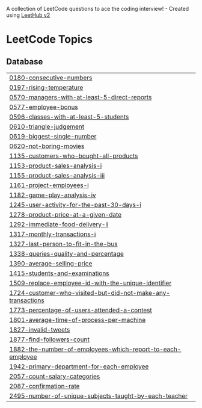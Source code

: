 A collection of LeetCode questions to ace the coding interview! - Created using [LeetHub v2](https://github.com/arunbhardwaj/LeetHub-2.0)
<!---LeetCode Topics Start-->
# LeetCode Topics
## Database
|  |
| ------- |
| [0180-consecutive-numbers](https://github.com/kousalyaa13/SQL50_v2/tree/master/0180-consecutive-numbers) |
| [0197-rising-temperature](https://github.com/kousalyaa13/SQL50_v2/tree/master/0197-rising-temperature) |
| [0570-managers-with-at-least-5-direct-reports](https://github.com/kousalyaa13/SQL50_v2/tree/master/0570-managers-with-at-least-5-direct-reports) |
| [0577-employee-bonus](https://github.com/kousalyaa13/SQL50_v2/tree/master/0577-employee-bonus) |
| [0596-classes-with-at-least-5-students](https://github.com/kousalyaa13/SQL50_v2/tree/master/0596-classes-with-at-least-5-students) |
| [0610-triangle-judgement](https://github.com/kousalyaa13/SQL50_v2/tree/master/0610-triangle-judgement) |
| [0619-biggest-single-number](https://github.com/kousalyaa13/SQL50_v2/tree/master/0619-biggest-single-number) |
| [0620-not-boring-movies](https://github.com/kousalyaa13/SQL50_v2/tree/master/0620-not-boring-movies) |
| [1135-customers-who-bought-all-products](https://github.com/kousalyaa13/SQL50_v2/tree/master/1135-customers-who-bought-all-products) |
| [1153-product-sales-analysis-i](https://github.com/kousalyaa13/SQL50_v2/tree/master/1153-product-sales-analysis-i) |
| [1155-product-sales-analysis-iii](https://github.com/kousalyaa13/SQL50_v2/tree/master/1155-product-sales-analysis-iii) |
| [1161-project-employees-i](https://github.com/kousalyaa13/SQL50_v2/tree/master/1161-project-employees-i) |
| [1182-game-play-analysis-iv](https://github.com/kousalyaa13/SQL50_v2/tree/master/1182-game-play-analysis-iv) |
| [1245-user-activity-for-the-past-30-days-i](https://github.com/kousalyaa13/SQL50_v2/tree/master/1245-user-activity-for-the-past-30-days-i) |
| [1278-product-price-at-a-given-date](https://github.com/kousalyaa13/SQL50_v2/tree/master/1278-product-price-at-a-given-date) |
| [1292-immediate-food-delivery-ii](https://github.com/kousalyaa13/SQL50_v2/tree/master/1292-immediate-food-delivery-ii) |
| [1317-monthly-transactions-i](https://github.com/kousalyaa13/SQL50_v2/tree/master/1317-monthly-transactions-i) |
| [1327-last-person-to-fit-in-the-bus](https://github.com/kousalyaa13/SQL50_v2/tree/master/1327-last-person-to-fit-in-the-bus) |
| [1338-queries-quality-and-percentage](https://github.com/kousalyaa13/SQL50_v2/tree/master/1338-queries-quality-and-percentage) |
| [1390-average-selling-price](https://github.com/kousalyaa13/SQL50_v2/tree/master/1390-average-selling-price) |
| [1415-students-and-examinations](https://github.com/kousalyaa13/SQL50_v2/tree/master/1415-students-and-examinations) |
| [1509-replace-employee-id-with-the-unique-identifier](https://github.com/kousalyaa13/SQL50_v2/tree/master/1509-replace-employee-id-with-the-unique-identifier) |
| [1724-customer-who-visited-but-did-not-make-any-transactions](https://github.com/kousalyaa13/SQL50_v2/tree/master/1724-customer-who-visited-but-did-not-make-any-transactions) |
| [1773-percentage-of-users-attended-a-contest](https://github.com/kousalyaa13/SQL50_v2/tree/master/1773-percentage-of-users-attended-a-contest) |
| [1801-average-time-of-process-per-machine](https://github.com/kousalyaa13/SQL50_v2/tree/master/1801-average-time-of-process-per-machine) |
| [1827-invalid-tweets](https://github.com/kousalyaa13/SQL50_v2/tree/master/1827-invalid-tweets) |
| [1877-find-followers-count](https://github.com/kousalyaa13/SQL50_v2/tree/master/1877-find-followers-count) |
| [1882-the-number-of-employees-which-report-to-each-employee](https://github.com/kousalyaa13/SQL50_v2/tree/master/1882-the-number-of-employees-which-report-to-each-employee) |
| [1942-primary-department-for-each-employee](https://github.com/kousalyaa13/SQL50_v2/tree/master/1942-primary-department-for-each-employee) |
| [2057-count-salary-categories](https://github.com/kousalyaa13/SQL50_v2/tree/master/2057-count-salary-categories) |
| [2087-confirmation-rate](https://github.com/kousalyaa13/SQL50_v2/tree/master/2087-confirmation-rate) |
| [2495-number-of-unique-subjects-taught-by-each-teacher](https://github.com/kousalyaa13/SQL50_v2/tree/master/2495-number-of-unique-subjects-taught-by-each-teacher) |
<!---LeetCode Topics End-->